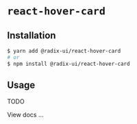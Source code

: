 # `react-hover-card`

## Installation

```sh
$ yarn add @radix-ui/react-hover-card
# or
$ npm install @radix-ui/react-hover-card
```

## Usage

TODO

View docs ...
